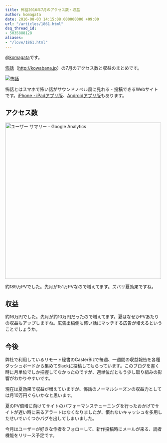 ```yaml
---
title: 怖話2016年7月のアクセス数・収益
author: komagata
date: 2016-08-03 14:15:08.000000000 +09:00
url: "/articles/1861.html"
dsq_thread_id:
- 5035888128
aliases:
- "/love/1861.html"
---
```

[@komagata][1]です。

<a title="怖話" href="http://kowabana.jp" target="_blank">怖話</a>（<a title="怖話" href="http://kowabana.jp" target="_blank">http://kowabana.jp</a>）の7月のアクセス数と収益のまとめです。


  <a href="http://kowabana.jp"><img src="https://i.gyazo.com/7ac945b83db4936a1cd4947a6ea0c60b.png" alt="怖話" /></a>


怖話とはスマホで怖い話がサウンドノベル風に見れる・投稿できるWebサイトです。<a title="怖話iPhone・iPadアプリ版" href="https://itunes.apple.com/jp/app/bu-hua-zui-buno1wan5000huano/id564486792?l=ja&mt=8" target="_blank">iPhone・iPadアプリ版</a>、<a title="怖話Androidアプリ版" href="https://play.google.com/store/apps/details?id=jp.fjord.kowabana" target="_blank">Androidアプリ版</a>もあります。

## アクセス数


  <img src="https://gyazo.com/270c40e735686f5ff3900f41a78ff122.png" alt="ユーザー サマリー - Google Analytics" width="500px" />


約189万PVでした。先月が151万PVなので増えてます。ズバリ夏効果ですね。

## 収益

約16万円でした。先月が約10万円だったので増えてます。夏はなぜかPVあたりの収益もアップしますね。広告出稿側も怖い話にマッチする広告が増えるということでしょうか。

## 今後

弊社で利用しているリモート秘書のCasterBizで毎週、一週間の収益報告を各種ダッシュボードから集めてSlackに投稿してもらっています。このブログを書く時に月単位でしか把握してなかったのですが、週単位だともう少し取り組みの影響がわかりやすいです。

現在は夏効果で収益が増えていますが、怖話のノーマルシーズンの収益力としては月10万円ぐらいかなと思います。

夏のPV倍増に向けてサイトのパフォーマンスチューニングを行ったおかげでサイトが遅い時に来るアラートはなくなりましたが、慣れないキャッシュを多用したせいでいくつかバグを出してしまいました。

今月はユーザーが好きな作者をフォローして、新作投稿時にメールが来る、読者機能をリリース予定です。

 [1]: http://twitter.com/komagata
